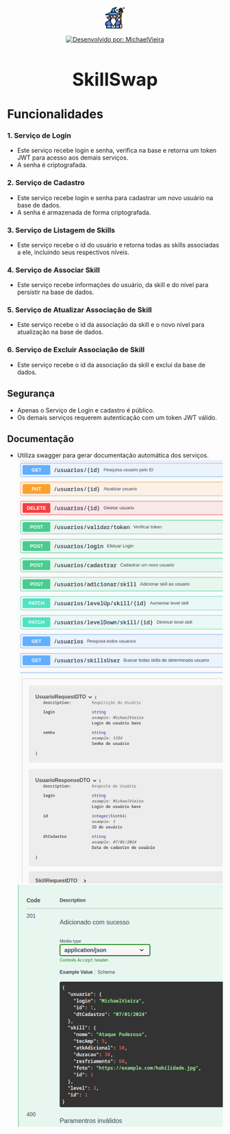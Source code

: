<div align="center">
<img src="./imgProj/mago.png" alt="Ícone do SkillSwap" width="50" height="50">

[![Desenvolvido por: MichaelVieira](https://img.shields.io/badge/Desenvolvido%20por-MichaelVieira-blue.svg)](https://www.linkedin.com/in/michaelvieira021/)
</div>

<div align="center">
    <h1 style="font-size: 3em">SkillSwap</h1>
</div>

# Funcionalidades

### 1. Serviço de Login

- Este serviço recebe login e senha, verifica na base e retorna um token JWT para acesso aos demais serviços.
- A senha é criptografada.

### 2. Serviço de Cadastro

- Este serviço recebe login e senha para cadastrar um novo usuário na base de dados.
- A senha é armazenada de forma criptografada.

### 3. Serviço de Listagem de Skills

- Este serviço recebe o id do usuário e retorna todas as skills associadas a ele, incluindo seus respectivos níveis.

### 4. Serviço de Associar Skill

- Este serviço recebe informações do usuário, da skill e do nível para persistir na base de dados.

### 5. Serviço de Atualizar Associação de Skill

- Este serviço recebe o id da associação da skill e o novo nível para atualização na base de dados.

### 6. Serviço de Excluir Associação de Skill

- Este serviço recebe o id da associação da skill e exclui da base de dados.

## Segurança

- Apenas o Serviço de Login e cadastro é público.
- Os demais serviços requerem autenticação com um token JWT válido.

## Documentação

- Utiliza swagger para gerar documentação automática dos serviços.
![Página de Login](./imgProj/2.png)
![Página de Login](./imgProj/1.png)
![Página de Login](./imgProj/3.png)